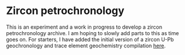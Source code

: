 # Zircon petrochronology
This is an experiment and a work in progress to develop a zircon petrochronology archive. I am hoping to slowly add parts to this as time goes on. For starters, I have added the initial version of a zircon U-Pb geochronology and trace element geochemistry compilation [here](cverdel/zircon_petrochronology). 
